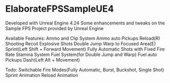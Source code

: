 # ElaborateFPSSampleUE4

Developed with Unreal Engine 4.24
Some enhancements and tweaks on the Sample FPS Project provided by Unreal Engine

Available Features:
	Ammo and Clip System
	Ammo auto Pickups
	Reload(R)
	Shooting Recoil
	Explosive Shots
	Double Jump
	Warp to Focused Area(E)
	Sprint(Left Shift + Forward Movement)
	Fully Automatic Shots with Fixed Fire Rate
	Stamina System
	Fuel System(for Double Jump and Warp)
	Fuel auto Pickups
	Dash(Left Alt + Movement)

Todo:
	Switchable Fire Modes(Fully Automatic, Burst, Buckshot, Single Shot)
	Sprint Animation
	Reload Animation